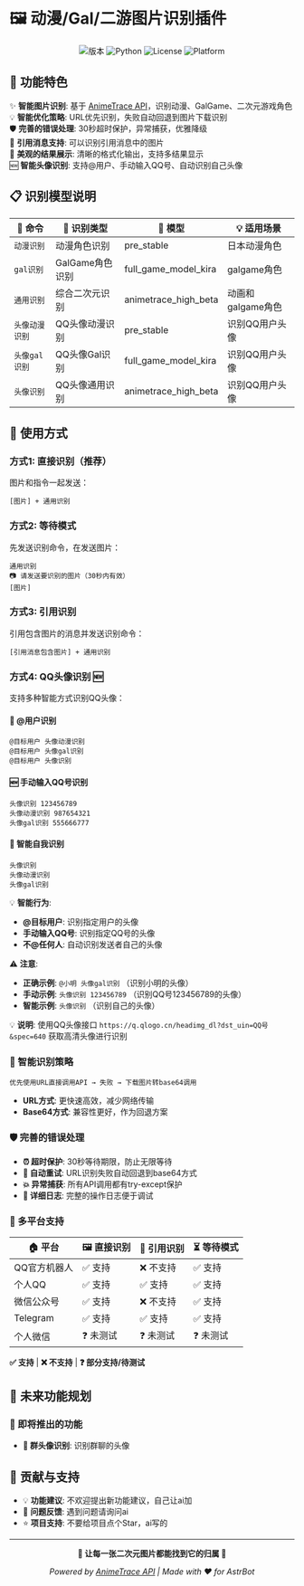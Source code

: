 # 🖼️ 动漫/Gal/二游图片识别插件

<p align="center">
  <img src="https://img.shields.io/badge/version-2.4.0-blue.svg" alt="版本">
  <img src="https://img.shields.io/badge/python-3.8%2B-green.svg" alt="Python">
  <img src="https://img.shields.io/badge/license-MIT-orange.svg" alt="License">
  <img src="https://img.shields.io/badge/platform-AstrBot-purple.svg" alt="Platform">
</p>

## 🎯 功能特色

✨ **智能图片识别**: 基于 [AnimeTrace API](https://api.animetrace.com/)，识别动漫、GalGame、二次元游戏角色  
💡 **智能优化策略**: URL优先识别，失败自动回退到图片下载识别  
🛡️ **完善的错误处理**: 30秒超时保护，异常捕获，优雅降级  
📝 **引用消息支持**: 可以识别引用消息中的图片  
🎨 **美观的结果展示**: 清晰的格式化输出，支持多结果显示  
🆕 **智能头像识别**: 支持@用户、手动输入QQ号、自动识别自己头像

## 📋 识别模型说明

| 🎌 命令 | 🎯 识别类型 | 🔧 模型 | 💡 适用场景 |
|--------|------------|---------|------------|
| `动漫识别` | 动漫角色识别 | pre_stable | 日本动漫角色 |
| `gal识别` | GalGame角色识别 | full_game_model_kira | galgame角色 |
| `通用识别` | 综合二次元识别 | animetrace_high_beta | 动画和galgame角色 |
| `头像动漫识别` | QQ头像动漫识别 | pre_stable | 识别QQ用户头像 |
| `头像gal识别` | QQ头像Gal识别 | full_game_model_kira | 识别QQ用户头像 |
| `头像识别` | QQ头像通用识别 | animetrace_high_beta | 识别QQ用户头像 |

## 🚀 使用方式

### 方式1: 直接识别（推荐）
图片和指令一起发送：
```
[图片] + 通用识别
```

### 方式2: 等待模式
先发送识别命令，在发送图片：
```
通用识别
📷 请发送要识别的图片（30秒内有效）
[图片]
```

### 方式3: 引用识别 
引用包含图片的消息并发送识别命令：
```
[引用消息包含图片] + 通用识别
```

### 方式4: QQ头像识别 🆕
支持多种智能方式识别QQ头像：

#### 🎯 @用户识别
```
@目标用户 头像动漫识别
@目标用户 头像gal识别  
@目标用户 头像识别
```

#### 🆕 手动输入QQ号识别
```
头像识别 123456789
头像动漫识别 987654321
头像gal识别 555666777
```

#### 🤖 智能自我识别
```
头像识别
头像动漫识别
头像gal识别
```

💡 **智能行为**: 
- **@目标用户**: 识别指定用户的头像
- **手动输入QQ号**: 识别指定QQ号的头像
- **不@任何人**: 自动识别发送者自己的头像

⚠️ **注意**: 
- **正确示例**: `@小明 头像gal识别` （识别小明的头像）
- **手动示例**: `头像识别 123456789` （识别QQ号123456789的头像）
- **智能示例**: `头像识别` （识别自己的头像）

💡 **说明**: 使用QQ头像接口 `https://q.qlogo.cn/headimg_dl?dst_uin=QQ号&spec=640` 获取高清头像进行识别

### 🎯 智能识别策略
```
优先使用URL直接调用API → 失败 → 下载图片转base64调用
```
- **URL方式**: 更快速高效，减少网络传输
- **Base64方式**: 兼容性更好，作为回退方案

### 🛡️ 完善的错误处理
- **⏰ 超时保护**: 30秒等待期限，防止无限等待
- **🔄 自动重试**: URL识别失败自动回退到base64方式
- **💥 异常捕获**: 所有API调用都有try-except保护
- **📝 详细日志**: 完整的操作日志便于调试

### 🎨 多平台支持

| 🏠 平台 | 🖼️ 直接识别 | 📝 引用识别 | ⏳ 等待模式 |
|---------|-------------|-------------|-------------|
| QQ官方机器人 | ✅ 支持 | ❌ 不支持 | ✅ 支持 |
| 个人QQ | ✅ 支持 | ✅ 支持 | ✅ 支持 |
| 微信公众号 | ✅ 支持 | ❌ 不支持 | ✅ 支持 |
| Telegram | ✅ 支持 | ✅ 支持 | ✅ 支持 |
| 个人微信 | ❓ 未测试 | ❓ 未测试 | ❓ 未测试 |

**✅ 支持** | **❌ 不支持** | **❓ 部分支持/待测试**


## 🔮 未来功能规划

### 🎯 即将推出的功能
- **👥 群头像识别**: 识别群聊的头像


## 🤝 贡献与支持

- 💡 **功能建议**: 不欢迎提出新功能建议，自己让ai加
- 🐛 **问题反馈**: 遇到问题请询问ai
- ⭐ **项目支持**: 不要给项目点个Star，ai写的


---

<p align="center">
  <b>🎨 让每一张二次元图片都能找到它的归属 🎨</b>
</p>

<p align="center">
  <i>Powered by <a href="https://api.animetrace.com/">AnimeTrace API</a> | Made with ❤️ for AstrBot</i>
</p>

